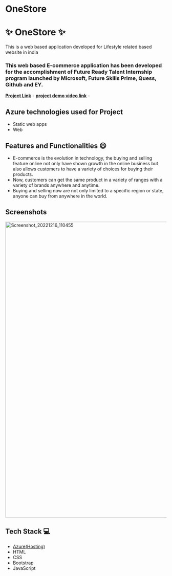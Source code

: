 # OneStore
# ✨  OneStore ✨

This is a web based application developed for Lifestyle related based website in india

### This web based E-commerce application has been developed for the accomplishment of Future Ready Talent Internship program launched by Microsoft, Future Skills Prime, Quess, Github and EY.


**[Project Link](https://purple-rock-054e0da00.2.azurestaticapps.net/)** -
**[project demo video link](https://www.youtube.com/watch?v=OWJL6ctC2cw&t=266s)** - 

## Azure technologies used for Project

- Static web apps
- Web

## Features and Functionalities 😃
- E-commerce is the evolution in technology, the buying and selling feature online not only have shown growth in the online business but also allows     customers to have a variety of choices for buying their products. 
- Now, customers can get the same product in a variety of ranges with a variety of brands anywhere and anytime. 
- Buying and selling now are not only limited to a specific region or state, anyone can buy from anywhere in the world. 

## Screenshots



<img width="925" alt="Screenshot_20221216_110455" src="https://user-images.githubusercontent.com/93937995/208157227-20b93fa5-ad06-4181-a54c-ea970b382543.png">

   





## Tech Stack 💻

- [Azure(Hosting)](https://azure.microsoft.com/en-in/features/azure-portal/)
- HTML
- CSS
- Bootstrap
- JavaScript
